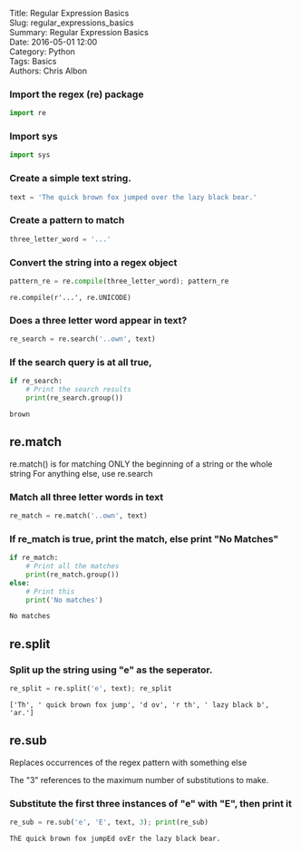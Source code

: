 Title: Regular Expression Basics  
Slug: regular_expressions_basics  
Summary: Regular Expression Basics  
Date: 2016-05-01 12:00  
Category: Python  
Tags: Basics  
Authors: Chris Albon  

### Import the regex (re) package


```python
import re
```

### Import sys


```python
import sys
```

### Create a simple text string.


```python
text = 'The quick brown fox jumped over the lazy black bear.'
```

### Create a pattern to match


```python
three_letter_word = '...'
```

### Convert the string into a regex object


```python
pattern_re = re.compile(three_letter_word); pattern_re
```




    re.compile(r'...', re.UNICODE)



### Does a three letter word appear in text?


```python
re_search = re.search('..own', text)
```

### If the search query is at all true,


```python
if re_search:
    # Print the search results
    print(re_search.group())
```

    brown


## re.match

re.match() is for matching ONLY the beginning of a string or the whole string
For anything else, use re.search

### Match all three letter words in text


```python
re_match = re.match('..own', text)
```

### If re_match is true, print the match, else print "No Matches"


```python
if re_match:
    # Print all the matches
    print(re_match.group())
else:
    # Print this
    print('No matches')
```

    No matches


## re.split

### Split up the string using "e" as the seperator.


```python
re_split = re.split('e', text); re_split
```




    ['Th', ' quick brown fox jump', 'd ov', 'r th', ' lazy black b', 'ar.']



## re.sub

Replaces occurrences of the regex pattern with something else

The "3" references to the maximum number of substitutions to make.

### Substitute the first three instances of "e" with "E", then print it


```python
re_sub = re.sub('e', 'E', text, 3); print(re_sub)
```

    ThE quick brown fox jumpEd ovEr the lazy black bear.
